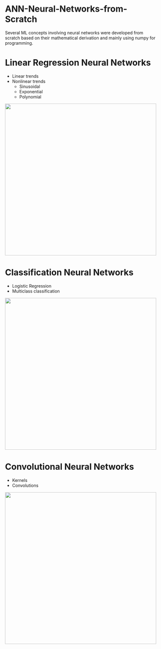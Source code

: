 # ANN-Neural-Networks-from-Scratch

Several ML concepts involving neural networks were developed from scratch based on their mathematical derivation and mainly using numpy for programming.





# Linear Regression Neural Networks 
* Linear trends
* Nonlinear trends
    * Sinusoidal
    * Exponential
    * Polynomial
<img src="https://github.com/grimloc-aduque/ANN-Neural-Networks-from-Scratch/blob/main/Images/polynomial_regression.png" style="width:500px;"/>

# Classification Neural Networks
* Logistic Regression
* Multiclass classification
<img src="https://github.com/grimloc-aduque/ANN-Neural-Networks-from-Scratch/blob/main/Deber02%20-%20Classification%20-%20Nonlinear%20Frontiers/ej04.png" style="width:500px;"/>
  
# Convolutional Neural Networks
* Kernels
* Convolutions
<img src="https://github.com/grimloc-aduque/ANN-Neural-Networks-from-Scratch/blob/main/Images/convolutions.png" style="width:500px;"/>
